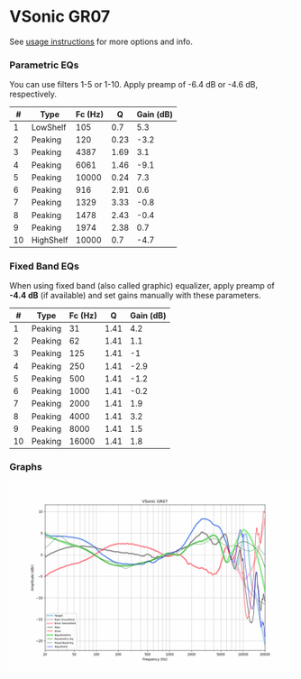# VSonic GR07
See [usage instructions](https://github.com/jaakkopasanen/AutoEq#usage) for more options and info.

### Parametric EQs
You can use filters 1-5 or 1-10. Apply preamp of -6.4 dB or -4.6 dB, respectively.

|   # | Type      |   Fc (Hz) |    Q |   Gain (dB) |
|-----|-----------|-----------|------|-------------|
|   1 | LowShelf  |       105 | 0.7  |         5.3 |
|   2 | Peaking   |       120 | 0.23 |        -3.2 |
|   3 | Peaking   |      4387 | 1.69 |         3.1 |
|   4 | Peaking   |      6061 | 1.46 |        -9.1 |
|   5 | Peaking   |     10000 | 0.24 |         7.3 |
|   6 | Peaking   |       916 | 2.91 |         0.6 |
|   7 | Peaking   |      1329 | 3.33 |        -0.8 |
|   8 | Peaking   |      1478 | 2.43 |        -0.4 |
|   9 | Peaking   |      1974 | 2.38 |         0.7 |
|  10 | HighShelf |     10000 | 0.7  |        -4.7 |

### Fixed Band EQs
When using fixed band (also called graphic) equalizer, apply preamp of **-4.4 dB** (if available) and set gains manually with these parameters.

|   # | Type    |   Fc (Hz) |    Q |   Gain (dB) |
|-----|---------|-----------|------|-------------|
|   1 | Peaking |        31 | 1.41 |         4.2 |
|   2 | Peaking |        62 | 1.41 |         1.1 |
|   3 | Peaking |       125 | 1.41 |        -1   |
|   4 | Peaking |       250 | 1.41 |        -2.9 |
|   5 | Peaking |       500 | 1.41 |        -1.2 |
|   6 | Peaking |      1000 | 1.41 |        -0.2 |
|   7 | Peaking |      2000 | 1.41 |         1.9 |
|   8 | Peaking |      4000 | 1.41 |         3.2 |
|   9 | Peaking |      8000 | 1.41 |         1.5 |
|  10 | Peaking |     16000 | 1.41 |         1.8 |

### Graphs
![](./VSonic%20GR07.png)
